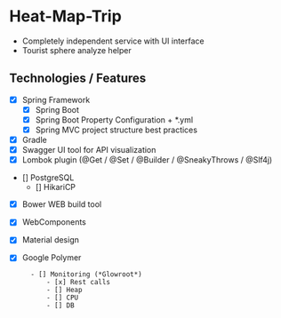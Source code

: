 # Heat-Map-Trip #

* Completely independent service with UI interface
* Tourist sphere analyze helper

## Technologies / Features ## 

- [x] Spring Framework
    - [x] Spring Boot
    - [x] Spring Boot Property Configuration + *.yml
    - [x] Spring MVC project structure best practices
- [x] Gradle
- [x] Swagger UI tool for API visualization 
- [x] Lombok plugin (@Get / @Set / @Builder / @SneakyThrows / @Slf4j)
- [] PostgreSQL
    - [] HikariCP   
- [x] Bower WEB build tool
- [x] WebComponents
- [x] Material design
- [x] Google Polymer
     
        
        - [] Monitoring (*Glowroot*)
            - [x] Rest calls
            - [] Heap
            - [] CPU
            - [] DB 
        